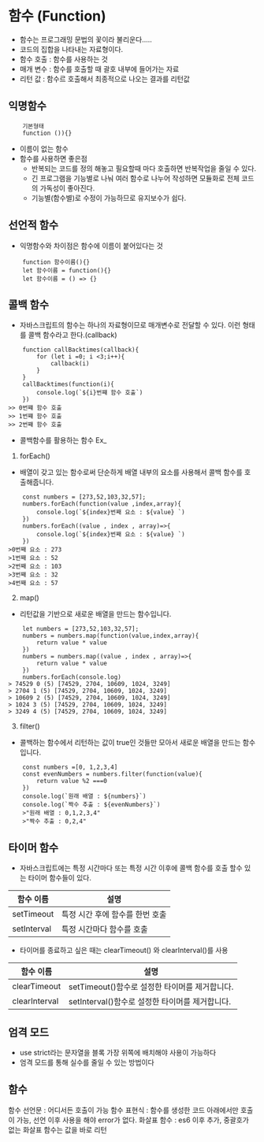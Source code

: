 # 함수 (Function)
* 함수는 프로그래밍 문법의 꽃이라 불리운다.....
* 코드의 집합을 나타내는 자료형이다.
* 함수 호출 : 함수를 사용하는 것
* 매개 변수 : 함수를 호출할 때 괄호 내부에 들어가는 자료
* 리턴 값 : 함수르 호출해서 최종적으로 나오는 결과를 리턴값

## 익명함수 
```
    기본형태
    function ()){}
```
* 이름이 없는 함수
* 함수를 사용하면 좋은점
    * 반복되는 코드를 정의 해놓고 필요할때 마다 호출하면 반복작업을 줄일 수 있다.
    * 긴 프로그램을 기능별로 나눠 여러 함수로 나누어 작성하면 모듈화로 전체 코드의 가독성이 좋아진다.
    * 기능별(함수별)로 수정이 가능하므로 유지보수가 쉽다.

## 선언적 함수
* 익명함수와 차이점은 함수에 이름이 붙어있다는 것
```
    function 함수이름(){}
    let 함수이름 = function(){}
    let 함수이름 = () => {}
```

## 콜백 함수 
* 자바스크립트의 함수는 하나의 자료형이므로 매개변수로 전달할 수 있다. 이런 형태를 콜백 함수라고 한다.(callback)

```
    function callBacktimes(callback){
        for (let i =0; i <3;i++){
            callback(i)
        }
    }
    callBacktimes(function(i){
        console.log(`${i}번쨰 함수 호출`)
    })
>> 0번쨰 함수 호출
>> 1번쨰 함수 호출
>> 2번쨰 함수 호출
```
* 콜백함수를 활용하는 함수 Ex_
1. forEach()
* 배열이 갖고 있는 함수로써 단순하게 배열 내부의 요소를 사용해서 콜백 함수를 호출해줍니다.
```
    const numbers = [273,52,103,32,57];
    numbers.forEach(function(value ,index,array){
        console.log(`${index}번째 요소 : ${value} `)
    })
    numbers.forEach((value , index , array)=>{
        console.log(`${index}번째 요소 : ${value} `)
    })
>0번째 요소 : 273 
>1번째 요소 : 52 
>2번째 요소 : 103 
>3번째 요소 : 32 
>4번째 요소 : 57 
```

2. map()
* 리턴값을 기반으로 새로운 배열을 만드는 함수입니다.
```
    let numbers = [273,52,103,32,57];
    numbers = numbers.map(function(value,index,array){
        return value * value
    })
    numbers = numbers.map((value , index , array)=>{
        return value * value
    })
    numbers.forEach(console.log)
> 74529 0 (5) [74529, 2704, 10609, 1024, 3249]
> 2704 1 (5) [74529, 2704, 10609, 1024, 3249]
> 10609 2 (5) [74529, 2704, 10609, 1024, 3249]
> 1024 3 (5) [74529, 2704, 10609, 1024, 3249]
> 3249 4 (5) [74529, 2704, 10609, 1024, 3249]
```

3. filter()
* 콜백하는 함수에서 리턴하는 값이 true인 것들만 모아서 새로운 배열을 만드는 함수입니다.
```
    const numbers =[0, 1,2,3,4]
    const evenNumbers = numbers.filter(function(value){
        return value %2 ===0
    })
    console.log(`원래 배열 : ${numbers}`)
    console.log(`짝수 추출 : ${evenNumbers}`)
    >"원래 배열 : 0,1,2,3,4"
    >"짝수 추출 : 0,2,4"
```

## 타이머 함수 
* 자바스크립트에는 특정 시간마다 또는 특정 시간 이후에 콜백 함수를 호출 할수 있는 타이머 함수들이 있다.

|함수 이름|설명|
|------|-------------------|
|setTimeout|특정 시간 후에 함수를 한번 호출|
|setInterval|특정 시간마다 함수를 호출|
* 타이머를 종료하고 싶은 때는 clearTimeout() 와 clearInterval()를 사용

|함수 이름|설명|
|------|--------------------|
|clearTimeout|setTimeout()함수로 설정한 타이머를 제거합니다.|
|clearInterval|setInterval()함수로 설정한 타이머를 제거합니다.|

## 엄격 모드
* use strict라는 문자열을 블록 가장 위쪽에 배치해야 사용이 가능하다
* 엄격 모드를 통해 실수를 줄일 수 있는 방법이다

## 함수 
함수 선언문 : 어디서든 호출이 가능
함수 표현식 : 함수를 생성한 코드 아래에서만 호출이 가능, 선언 이후 사용을 해야 error가 없다.
화살표 함수 : es6 이후 추가, 중괄호가 없는 화살표 함수는 값을 바로 리턴